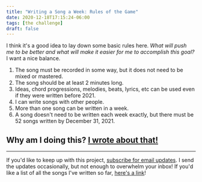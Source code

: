 ```yaml
---
title: "Writing a Song a Week: Rules of the Game"
date: 2020-12-18T17:15:24-06:00
tags: [the challenge]
draft: false
---
```

I think it's a good idea to lay down some basic rules here. *What will push me to be better and what will make it easier for me to accomplish this goal?* I want a nice balance.

1. The song must be recorded in some way, but it does not need to be mixed or mastered.
2. The song should be at least 2 minutes long.
3. Ideas, chord progressions, melodies, beats, lyrics, etc can be used even if they were written before 2021.
4. I can write songs with other people.
5. More than one song can be written in a week.
6. A song doesn't need to be written each week exactly, but there must be 52 songs written by December 31, 2021.

## Why am I doing this? [I wrote about that!](https://writingasongaweek.com/posts/why)

* * *

If you'd like to keep up with this project, [subscribe for email updates](https://tinyletter.com/writingasongaweek). I send the updates occasionally, but not enough to overwhelm your inbox! If you'd like a list of all the songs I've written so far, [here's a link](https://writingasongaweek.com/posts/2021-epochs/)!